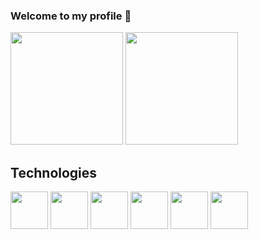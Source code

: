 ### Welcome to my profile 👋

<!--Stats-->
<section>
  <img height="180em" src="https://github-readme-stats.vercel.app/api?username=Almeedus&show_icons=true&theme=dracula"/>
  <img height="180em" src="https://github-readme-stats.vercel.app/api/top-langs/?username=Almeedus&theme=dracula&layout=compact"/>
</section>

<!--Technologies Icons-->
<section>
  <h2>Technologies</h2>
  
  <img align="center" height="60" width="60" src="https://cdn.jsdelivr.net/gh/devicons/devicon@latest/icons/python/python-original.svg" /> 
  <img align="center" height="60" width="60" src="https://cdn.jsdelivr.net/gh/devicons/devicon@latest/icons/mysql/mysql-original.svg" />
  <img align="center" height="60" width="60" src="https://cdn.jsdelivr.net/gh/devicons/devicon@latest/icons/css3/css3-original.svg" /> 
  <img align="center" height="60" width="60" src="https://cdn.jsdelivr.net/gh/devicons/devicon@latest/icons/html5/html5-original.svg" />
  <img align="center" height="60" width="60" src="https://cdn.jsdelivr.net/gh/devicons/devicon@latest/icons/cplusplus/cplusplus-original.svg" />
<img align="center" height="60" width="60" src="https://cdn.jsdelivr.net/gh/devicons/devicon@latest/icons/javascript/javascript-original.svg" />
          
</section>

